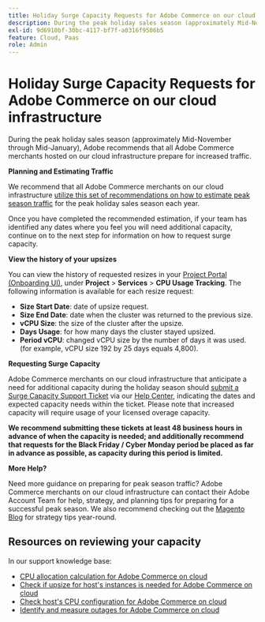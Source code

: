 ```yaml
---
title: Holiday Surge Capacity Requests for Adobe Commerce on our cloud infrastructure
description: During the peak holiday sales season (approximately Mid-November through Mid-January), Adobe recommends that all Adobe Commerce merchants hosted on our cloud infrastructure prepare for increased traffic.
exl-id: 9d6910bf-30bc-4117-bf7f-a0316f9506b5
feature: Cloud, Paas
role: Admin
---
```

# Holiday Surge Capacity Requests for Adobe Commerce on our cloud infrastructure

During the peak holiday sales season (approximately Mid-November through Mid-January), Adobe recommends that all Adobe Commerce merchants hosted on our cloud infrastructure prepare for increased traffic.

 **Planning and Estimating Traffic**

We recommend that all Adobe Commerce merchants on our cloud infrastructure [utilize this set of recommendations on how to estimate peak season traffic](https://business.adobe.com/blog/how-to/the-5-ps-of-peak-season-performance-a-guide-to-preparing-your-infrastructure-for-high-traffic) for the peak holiday sales season each year.

Once you have completed the recommended estimation, if your team has identified any dates where you feel you will need additional capacity, continue on to the next step for information on how to request surge capacity.

**View the history of your upsizes**

You can view the history of requested resizes in your [Project Portal (Onboarding UI)](https://devdocs.magento.com/cloud/onboarding/onboarding-tasks.html), under **Project** > **Services** > **CPU Usage Tracking**.
The following information is available for each resize request:

* **Size Start Date**: date of upsize request.
* **Size End Date**: date when the cluster was returned to the previous size.
* **vCPU Size**: the size of the cluster after the upsize.
* **Days Usage**: for how many days the cluster stayed upsized.
* **Period vCPU**: changed vCPU size by the number of days it was used. (for example, vCPU size 192 by 25 days equals 4,800).

 **Requesting Surge Capacity**

Adobe Commerce merchants on our cloud infrastructure that anticipate a need for additional capacity during the holiday season should [submit a Surge Capacity Support Ticket](https://experienceleague.adobe.com/docs/commerce-knowledge-base/kb/how-to/how-to-request-temporary-magento-upsize.html) via our [Help Center](/help/overview.md), indicating the dates and expected capacity needs within the ticket. Please note that increased capacity will require usage of your licensed overage capacity.

**We recommend submitting these tickets at least 48 business hours in advance of when the capacity is needed; and additionally recommend that requests for the Black Friday / Cyber Monday period be placed as far in advance as possible, as capacity during this period is limited.**


 **More Help?**

Need more guidance on preparing for peak season traffic? Adobe Commerce merchants on our cloud infrastructure can contact their Adobe Account Team for help, strategy, and planning tips for preparing for a successful peak season. We also recommend checking out the [Magento Blog](https://magento.com/blog) for strategy tips year-round.

## Resources on reviewing your capacity

In our support knowledge base:

* [CPU allocation calculation for Adobe Commerce on cloud](https://experienceleague.adobe.com/docs/commerce-knowledge-base/kb/how-to/magento-commerce-cloud-cpu-allocation-calculation.html)
* [Check if upsize for host's instances is needed for Adobe Commerce on cloud](https://experienceleague.adobe.com/docs/commerce-knowledge-base/kb/how-to/magento-commerce-cloud-check-if-upsize-for-hosts-instances-is-needed.html)
* [Check host's CPU configuration for Adobe Commerce on cloud](https://experienceleague.adobe.com/docs/commerce-knowledge-base/kb/how-to/magento-commerce-cloud-check-hosts-cpu-configuration.html)
* [Identify and measure outages for Adobe Commerce on cloud](https://experienceleague.adobe.com/docs/commerce-knowledge-base/kb/how-to/how-to-identify-outages.html)
